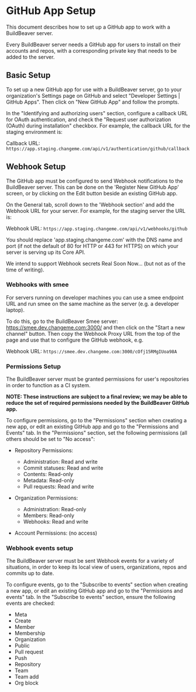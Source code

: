 # GitHub App Setup

This document describes how to set up a GitHub app to work with a BuildBeaver server.

Every BuildBeaver server needs a GitHub app for users to install on their accounts and repos, with
a corresponding private key that needs to be added to the server.

## Basic Setup

To set up a new GitHub app for use with a BuildBeaver server, go to your organization's
Settings page on GitHub and select "Developer Settings | GitHub Apps". Then click
on "New GitHub App" and follow the prompts.

In the "Identifying and authorizing users" section, configure a callback URL for
OAuth authentication, and check the "Request user authorization (OAuth) during
installation" checkbox. For example, the callback URL for the staging environment is:

Callback URL: `https://app.staging.changeme.com/api/v1/authentication/github/callback`


## Webhook Setup

The GitHub app must be configured to send Webhook notifications to the BuildBeaver
server. This can be done on the 'Register New GitHub App' screen, or by clicking on
the Edit button beside an existing GitHub app.

On the General tab, scroll down to the 'Webhook section' and add the Webhook URL
for your server. For example, for the staging server the URL is:

Webhook URL: `https://app.staging.changeme.com/api/v1/webhooks/github`

You should replace 'app.staging.changeme.com' with the DNS name and port (if not
the default of 80 for HTTP or 443 for HTTPS) on which your server is serving up its Core API.

We intend to support Webhook secrets Real Soon Now... (but not as of the time of writing).

### Webhooks with smee

For servers running on developer machines you can use a smee endpoint URL and run
smee on the same machine as the server (e.g. a developer laptop).

To do this, go to the BuildBeaver Smee server: https://smee.dev.changeme.com:3000/
 and then click on the "Start a new channel" button. Then copy the Webhook Proxy URL
from the top of the page and use that to configure the GitHub webhook, e.g.

Webhook URL: `https://smee.dev.changeme.com:3000/cOfj15RMgIUoa98A`


### Permissions Setup

The BuildBeaver server must be granted permissions for user's repositories in order
to function as a CI system.

**NOTE: These instructions are subject to a final review; we may be able to reduce
the set of required permissions needed by the BuildBeaver GitHub app.**

To configure permissions, go to the "Permissions" section when creating a new app, or
edit an existing GitHub app and go to the "Permissions and Events" tab.  In the "Permissions"
section, set the following permissions (all others should be set to "No access":

- Repository Permissions:
  - Administration: Read and write
  - Commit statuses: Read and write
  - Contents: Read-only
  - Metadata: Read-only
  - Pull requests: Read and write

- Organization Permissions:
  - Administration: Read-only
  - Members: Read-only
  - Webhooks: Read and write

- Account Permissions: (no access)


### Webhook events setup

The BuildBeaver server must be sent Webhook events for a variety of situations, in
order to keep its local view of users, organizations, repos and commits up to date.

To configure events, go to the "Subscribe to events" section when creating a new app, or
edit an existing GitHub app and go to the "Permissions and events" tab. In the "Subscribe to events"
section, ensure the following events are checked:

- Meta
- Create
- Member
- Membership
- Organization
- Public
- Pull request
- Push
- Repository
- Team
- Team add
- Org block
